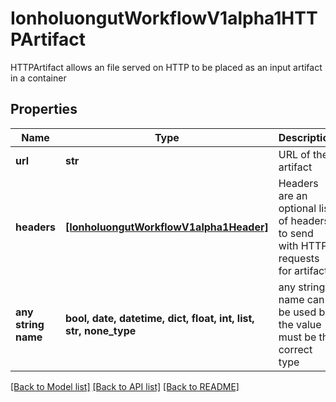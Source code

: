 # IonholuongutWorkflowV1alpha1HTTPArtifact

HTTPArtifact allows an file served on HTTP to be placed as an input artifact in a container

## Properties
Name | Type | Description | Notes
------------ | ------------- | ------------- | -------------
**url** | **str** | URL of the artifact | 
**headers** | [**[IonholuongutWorkflowV1alpha1Header]**](IonholuongutWorkflowV1alpha1Header.md) | Headers are an optional list of headers to send with HTTP requests for artifacts | [optional] 
**any string name** | **bool, date, datetime, dict, float, int, list, str, none_type** | any string name can be used but the value must be the correct type | [optional]

[[Back to Model list]](../README.md#documentation-for-models) [[Back to API list]](../README.md#documentation-for-api-endpoints) [[Back to README]](../README.md)


